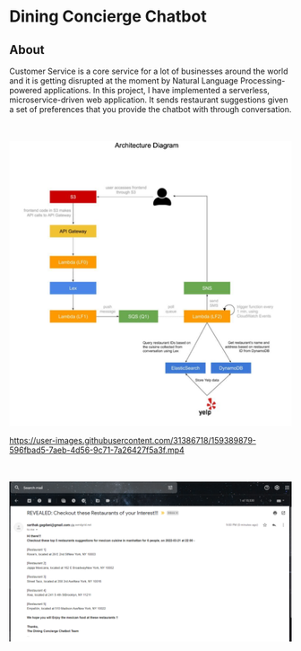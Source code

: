 # Dining Concierge Chatbot #

## About ##

Customer Service is a core service for a lot of businesses around the world and it is getting disrupted at the moment by Natural Language Processing-powered applications. In this project, I have implemented a serverless, microservice-driven web application. It sends restaurant suggestions given a set of preferences that you provide the chatbot with through conversation.



\
\
<img width="578" alt="architecture" src="https://github.com/SarthakGagdani/Dining_Concierge_Chatbot/blob/6d4d4360feba1cc343a858175098515c1a476b44/Architecture.png">



https://user-images.githubusercontent.com/31386718/159389879-596fbad5-7aeb-4d56-9c71-7a26427f5a3f.mp4


\
\
<img width="615" alt="email" src="https://github.com/SarthakGagdani/Dining_Concierge_Chatbot/blob/6d4d4360feba1cc343a858175098515c1a476b44/Email.png">
